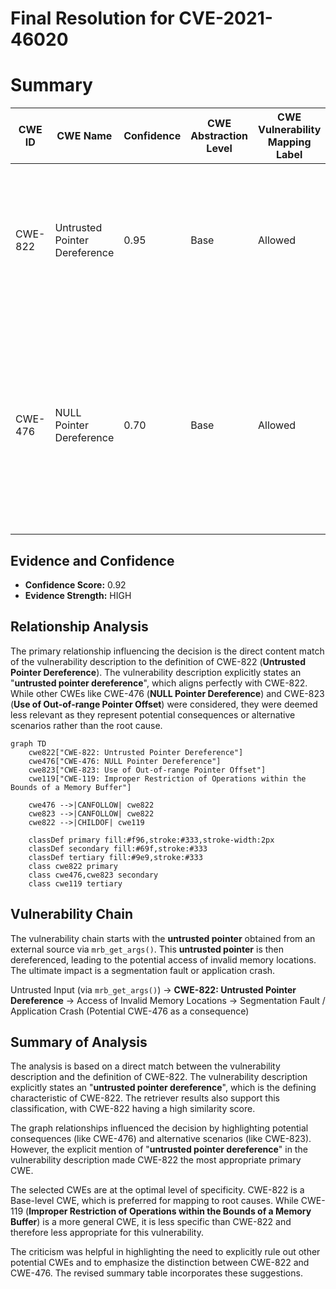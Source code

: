 # Final Resolution for CVE-2021-46020

# Summary
| CWE ID | CWE Name | Confidence | CWE Abstraction Level | CWE Vulnerability Mapping Label | CWE-Vulnerability Mapping Notes |
|---|---|---|---|---|---|
| CWE-822 | Untrusted Pointer Dereference | 0.95 | Base | Allowed | Primary CWE. The product obtains a value from an untrusted source (arguments passed to `mrb_get_args()`), converts it to a pointer, and dereferences it. |
| CWE-476 | NULL Pointer Dereference | 0.70 | Base | Allowed | Secondary Candidate. While the primary issue is the untrusted pointer, dereferencing an invalid memory location *could* result in a NULL pointer, leading to a NULL dereference, but it is not the primary root cause. |

## Evidence and Confidence

*   **Confidence Score:** 0.92
*   **Evidence Strength:** HIGH

## Relationship Analysis
The primary relationship influencing the decision is the direct content match of the vulnerability description to the definition of CWE-822 (**Untrusted Pointer Dereference**). The vulnerability description explicitly states an "**untrusted pointer dereference**", which aligns perfectly with CWE-822. While other CWEs like CWE-476 (**NULL Pointer Dereference**) and CWE-823 (**Use of Out-of-range Pointer Offset**) were considered, they were deemed less relevant as they represent potential consequences or alternative scenarios rather than the root cause.

```mermaid
graph TD
    cwe822["CWE-822: Untrusted Pointer Dereference"]
    cwe476["CWE-476: NULL Pointer Dereference"]
    cwe823["CWE-823: Use of Out-of-range Pointer Offset"]
    cwe119["CWE-119: Improper Restriction of Operations within the Bounds of a Memory Buffer"]
    
    cwe476 -->|CANFOLLOW| cwe822
    cwe823 -->|CANFOLLOW| cwe822
    cwe822 -->|CHILDOF| cwe119
    
    classDef primary fill:#f96,stroke:#333,stroke-width:2px
    classDef secondary fill:#69f,stroke:#333
    classDef tertiary fill:#9e9,stroke:#333
    class cwe822 primary
    class cwe476,cwe823 secondary
    class cwe119 tertiary
```

## Vulnerability Chain
The vulnerability chain starts with the **untrusted pointer** obtained from an external source via `mrb_get_args()`. This **untrusted pointer** is then dereferenced, leading to the potential access of invalid memory locations. The ultimate impact is a segmentation fault or application crash.

Untrusted Input (via `mrb_get_args()`) -> **CWE-822: Untrusted Pointer Dereference** -> Access of Invalid Memory Locations -> Segmentation Fault / Application Crash (Potential CWE-476 as a consequence)

## Summary of Analysis
The analysis is based on a direct match between the vulnerability description and the definition of CWE-822. The vulnerability description explicitly states an "**untrusted pointer dereference**", which is the defining characteristic of CWE-822. The retriever results also support this classification, with CWE-822 having a high similarity score.

The graph relationships influenced the decision by highlighting potential consequences (like CWE-476) and alternative scenarios (like CWE-823). However, the explicit mention of "**untrusted pointer dereference**" in the vulnerability description made CWE-822 the most appropriate primary CWE.

The selected CWEs are at the optimal level of specificity. CWE-822 is a Base-level CWE, which is preferred for mapping to root causes. While CWE-119 (**Improper Restriction of Operations within the Bounds of a Memory Buffer**) is a more general CWE, it is less specific than CWE-822 and therefore less appropriate for this vulnerability.

The criticism was helpful in highlighting the need to explicitly rule out other potential CWEs and to emphasize the distinction between CWE-822 and CWE-476. The revised summary table incorporates these suggestions.